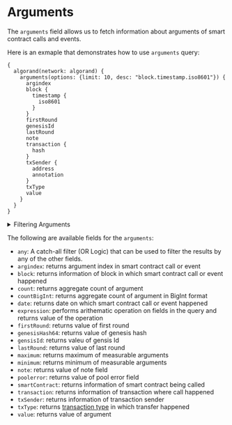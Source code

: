 
# Arguments

The `arguments` field allows us to fetch information about arguments of smart contract calls and events.

Here is an exmaple that demonstrates how to use `arguments` query:

```
{
  algorand(network: algorand) {
    arguments(options: {limit: 10, desc: "block.timestamp.iso8601"}) {
      argindex
      block {
        timestamp {
          iso8601
        }
      }
      firstRound
      genesisId
      lastRound
      note
      transaction {
        hash
      }
      txSender {
        address
        annotation
      }
      txType
      value
    }
  }
}
```

<details>
<summary>Filtering Arguments</summary>

Arguments can be filtered using following arguments:

- `any`: A catch-all filter (OR Logic) that can be used to filter the results by any of the other fields.
- `argindex`: Filter by index of the arugment in the call
- `argument`: Filter by specific argument of smart contract method or event
- `caller`: Filter address of the caller
- `date`: Filter by date in range, list or just date when smart contract call or event happened
- `height`: Filter by when smart contract call or event happened
- `options`: Filter returned data by ordering, limiting, and constraining it.
- `reference`: 
- `smartContractAddress`: Filter by smart contract address where smart contract call or event happened
- `time`: Filter by time in range, list or just time when smart contract call or event happened
- `txFrom`: Filter by address which executed transaction in which smart contract call or event happened
- `txHash`: Filter by hash of transaction in which smart contract call or event happened
- `txIndex`: Filter by index of transaction in the block, in which smart contract call or event happened
- `txType`: Filter by type of transaction in which smart contract call or event happened
- `value`: Filter by value of argument

</details>

The following are available fields for the `arguments`:

- `any`: A catch-all filter (OR Logic) that can be used to filter the results by any of the other fields.
- `argindex`: returns argument index in smart contract call or event
- `block`: returns information of block in which smart contract call or event happened
- `count`: returns aggregate count of argument
- `countBigInt`: returns aggregate count of argument in BigInt format
- `date`: returns date on which smart contract call or event happened
- `expression`: performs arithematic operation on fields in the query and returns value of the operation
- `firstRound`: returns value of first round
- `genesisHash64`: returns value of genesis hash
- `gensisId`: returns valeu of gensis Id
- `lastRound`: returns value of last round
- `maximum`: returns maximum of measurable arguments
- `minimum`: returns minimum of measurable arguments
- `note`: returns value of note field
- `poolerror`: returns value of pool error field
- `smartContract`: returns information of smart contract being called
- `transaction`: returns information of transaction where call happened
- `txSender`: returns information of transaction sender
- `txType`: returns [transaction type](/v1/docs/graphql-reference/enums/algorand-tx-type) in which transfer happened
- `value`: returns value of argument